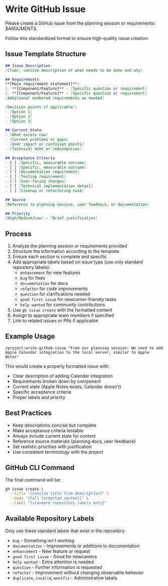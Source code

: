 # Write GitHub Issue

Please create a GitHub issue from the planning session or requirements: $ARGUMENTS.

Follow this standardized format to ensure high-quality issue creation:

## Issue Template Structure

```markdown
## Issue Description
[Clear, concise description of what needs to be done and why]

## Requirements
**[Main requirement statement]**:
1. **[Component/Feature]** - [Specific question or requirement]
2. **[Component/Feature]** - [Specific question or requirement]
[Additional numbered requirements as needed]

[Decision points if applicable]:
- [Option 1]
- [Option 2]
- [Option 3]

## Current State
- [What exists now]
- [Current problems or gaps]
- [User impact or confusion points]
- [Technical debt or redundancies]

## Acceptance Criteria
- [ ] [Specific, measurable outcome]
- [ ] [Specific, measurable outcome]
- [ ] [Documentation requirement]
- [ ] [Testing requirement]
- [ ] [User-facing changes]
- [ ] [Technical implementation detail]
- [ ] [Cleanup or refactoring task]

## Source
[Reference to planning session, user feedback, or documentation]

## Priority
[High/Medium/Low] - [Brief justification]
```

## Process

1. Analyze the planning session or requirements provided
2. Structure the information according to the template
3. Ensure each section is complete and specific
4. Add appropriate labels based on issue type (use only standard repository labels):
   - `enhancement` for new features
   - `bug` for fixes  
   - `documentation` for docs
   - `refactor` for code improvements
   - `question` for clarifications needed
   - `good first issue` for newcomer-friendly tasks
   - `help wanted` for community contributions
5. Use `gh issue create` with the formatted content
6. Assign to appropriate team members if specified
7. Link to related issues or PRs if applicable

## Example Usage

```
/project:write-github-issue "From our planning session: We need to add Apple Calendar integration to the local server, similar to Apple Notes"
```

This would create a properly formatted issue with:
- Clear description of adding Calendar integration
- Requirements broken down by component
- Current state (Apple Notes exists, Calendar doesn't)
- Specific acceptance criteria
- Proper labels and priority

## Best Practices

- Keep descriptions concise but complete
- Make acceptance criteria testable
- Always include current state for context
- Reference source materials (planning docs, user feedback)
- Set realistic priorities with justification
- Use consistent terminology with the project

## GitHub CLI Command

The final command will be:
```bash
gh issue create \
  --title "[Concise title from description]" \
  --body "[Full formatted content]" \
  --label "[standard repository labels only]"
```

## Available Repository Labels

Only use these standard labels that exist in the repository:
- `bug` - Something isn't working
- `documentation` - Improvements or additions to documentation  
- `enhancement` - New feature or request
- `good first issue` - Good for newcomers
- `help wanted` - Extra attention is needed
- `question` - Further information is requested
- `refactor` - Improvement without changing observable behavior
- `duplicate`, `invalid`, `wontfix` - Administrative labels